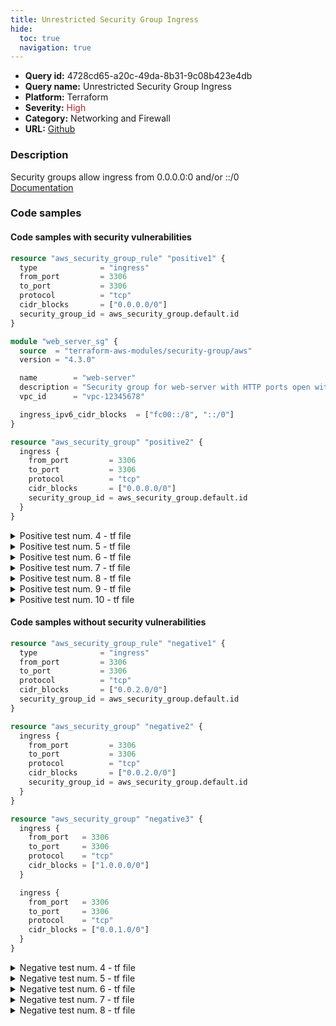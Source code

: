 ```yaml
---
title: Unrestricted Security Group Ingress
hide:
  toc: true
  navigation: true
---
```


<style>
  .highlight .hll {
    background-color: #ff171742;
  }
  .md-content {
    max-width: 1100px;
    margin: 0 auto;
  }
</style>

-   **Query id:** 4728cd65-a20c-49da-8b31-9c08b423e4db
-   **Query name:** Unrestricted Security Group Ingress
-   **Platform:** Terraform
-   **Severity:** <span style="color:#bb2124">High</span>
-   **Category:** Networking and Firewall
-   **URL:** [Github](https://github.com/Checkmarx/kics/tree/master/assets/queries/terraform/aws/unrestricted_security_group_ingress)

### Description
Security groups allow ingress from 0.0.0.0:0 and/or ::/0<br>
[Documentation](https://www.terraform.io/docs/providers/aws/r/security_group.html)

### Code samples
#### Code samples with security vulnerabilities
```tf title="Positive test num. 1 - tf file" hl_lines="6"
resource "aws_security_group_rule" "positive1" {
  type              = "ingress"
  from_port         = 3306
  to_port           = 3306
  protocol          = "tcp"
  cidr_blocks       = ["0.0.0.0/0"]
  security_group_id = aws_security_group.default.id
}

```
```tf title="Positive test num. 2 - tf file" hl_lines="9"
module "web_server_sg" {
  source  = "terraform-aws-modules/security-group/aws"
  version = "4.3.0"

  name        = "web-server"
  description = "Security group for web-server with HTTP ports open within VPC"
  vpc_id      = "vpc-12345678"

  ingress_ipv6_cidr_blocks  = ["fc00::/8", "::/0"]
}

```
```tf title="Positive test num. 3 - tf file" hl_lines="6"
resource "aws_security_group" "positive2" {
  ingress {
    from_port         = 3306
    to_port           = 3306
    protocol          = "tcp"
    cidr_blocks       = ["0.0.0.0/0"]
    security_group_id = aws_security_group.default.id
  }
}

```
<details><summary>Positive test num. 4 - tf file</summary>

```tf hl_lines="13"
resource "aws_security_group" "positive3" {
  ingress {
    from_port   = 3306
    to_port     = 3306
    protocol    = "tcp"
    cidr_blocks = ["1.0.0.0/0"]
  }

  ingress {
    from_port   = 3306
    to_port     = 3306
    protocol    = "tcp"
    cidr_blocks = ["0.0.0.0/0"]
  }
}

```
</details>
<details><summary>Positive test num. 5 - tf file</summary>

```tf hl_lines="9"
module "web_server_sg" {
  source  = "terraform-aws-modules/security-group/aws"
  version = "4.3.0"

  name        = "web-server"
  description = "Security group for web-server with HTTP ports open within VPC"
  vpc_id      = "vpc-12345678"

  ingress_cidr_blocks = ["0.0.0.0/0"]
}

```
</details>
<details><summary>Positive test num. 6 - tf file</summary>

```tf hl_lines="9"
module "web_server_sg" {
  source  = "terraform-aws-modules/security-group/aws"
  version = "4.3.0"

  name        = "web-server"
  description = "Security group for web-server with HTTP ports open within VPC"
  vpc_id      = "vpc-12345678"

  ingress_cidr_blocks = ["10.10.0.0/16", "0.0.0.0/0"]
}

```
</details>
<details><summary>Positive test num. 7 - tf file</summary>

```tf hl_lines="6"
resource "aws_security_group_rule" "positive6" {
  type              = "ingress"
  from_port         = 3306
  to_port           = 3306
  protocol          = "tcp"
  ipv6_cidr_blocks  = ["::/0"]
  security_group_id = aws_security_group.default.id
}

```
</details>
<details><summary>Positive test num. 8 - tf file</summary>

```tf hl_lines="6"
resource "aws_security_group" "positive7" {
  ingress {
    from_port         = 3306
    to_port           = 3306
    protocol          = "tcp"
    ipv6_cidr_blocks  = ["::/0"]
    security_group_id = aws_security_group.default.id
  }
}

```
</details>
<details><summary>Positive test num. 9 - tf file</summary>

```tf hl_lines="13"
resource "aws_security_group" "positive8" {
  ingress {
    from_port         = 3306
    to_port           = 3306
    protocol          = "tcp"
    ipv6_cidr_blocks  = ["fc00::/8"]
  }

  ingress {
    from_port         = 3306
    to_port           = 3306
    protocol          = "tcp"
    ipv6_cidr_blocks  = ["::/0"]
  }
}

```
</details>
<details><summary>Positive test num. 10 - tf file</summary>

```tf hl_lines="9"
module "web_server_sg" {
  source  = "terraform-aws-modules/security-group/aws"
  version = "4.3.0"

  name        = "web-server"
  description = "Security group for web-server with HTTP ports open within VPC"
  vpc_id      = "vpc-12345678"

  ingress_ipv6_cidr_blocks  = ["::/0"]
}

```
</details>


#### Code samples without security vulnerabilities
```tf title="Negative test num. 1 - tf file"
resource "aws_security_group_rule" "negative1" {
  type              = "ingress"
  from_port         = 3306
  to_port           = 3306
  protocol          = "tcp"
  cidr_blocks       = ["0.0.2.0/0"]
  security_group_id = aws_security_group.default.id
}


```
```tf title="Negative test num. 2 - tf file"
resource "aws_security_group" "negative2" {
  ingress {
    from_port         = 3306
    to_port           = 3306
    protocol          = "tcp"
    cidr_blocks       = ["0.0.2.0/0"]
    security_group_id = aws_security_group.default.id
  }
}

```
```tf title="Negative test num. 3 - tf file"
resource "aws_security_group" "negative3" {
  ingress {
    from_port   = 3306
    to_port     = 3306
    protocol    = "tcp"
    cidr_blocks = ["1.0.0.0/0"]
  }

  ingress {
    from_port   = 3306
    to_port     = 3306
    protocol    = "tcp"
    cidr_blocks = ["0.0.1.0/0"]
  }
}

```
<details><summary>Negative test num. 4 - tf file</summary>

```tf
module "web_server_sg" {
  source  = "terraform-aws-modules/security-group/aws"
  version = "4.3.0"

  name        = "web-server"
  description = "Security group for web-server with HTTP ports open within VPC"
  vpc_id      = "vpc-12345678"

  ingress_cidr_blocks = ["10.10.0.0/16"]
}

```
</details>
<details><summary>Negative test num. 5 - tf file</summary>

```tf
resource "aws_security_group_rule" "negative5" {
  type              = "ingress"
  from_port         = 3306
  to_port           = 3306
  protocol          = "tcp"
  ipv6_cidr_blocks  = ["fc00::/8"]
  security_group_id = aws_security_group.default.id
}


```
</details>
<details><summary>Negative test num. 6 - tf file</summary>

```tf
resource "aws_security_group" "negative6" {
  ingress {
    from_port         = 3306
    to_port           = 3306
    protocol          = "tcp"
    ipv6_cidr_blocks  = ["fc00::/8"]
    security_group_id = aws_security_group.default.id
  }
}

```
</details>
<details><summary>Negative test num. 7 - tf file</summary>

```tf
resource "aws_security_group" "negative7" {
  ingress {
    from_port         = 3306
    to_port           = 3306
    protocol          = "tcp"
    ipv6_cidr_blocks  = ["fc00::/9"]
  }

  ingress {
    from_port         = 3306
    to_port           = 3306
    protocol          = "tcp"
    ipv6_cidr_blocks  = ["fc00::/8"]
  }
}

```
</details>
<details><summary>Negative test num. 8 - tf file</summary>

```tf
module "web_server_sg" {
  source  = "terraform-aws-modules/security-group/aws"
  version = "4.3.0"

  name        = "web-server"
  description = "Security group for web-server with HTTP ports open within VPC"
  vpc_id      = "vpc-12345678"

  ingress_ipv6_cidr_blocks  = ["fc00::/8"]
}

```
</details>
